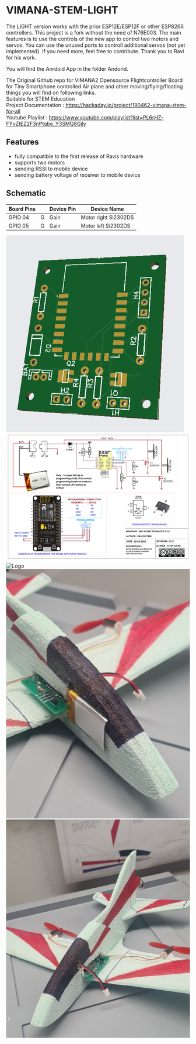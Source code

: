 # VIMANA-STEM-LIGHT
The LIGHT version works with the prior ESP12E/ESP12F or other ESP8266 controllers.
This project is a fork without the need of N76E003. The main features is to use the controls of the new app to control two motors and servos.
You can use the unused ports to controll additional servos (not yet implemented).
If you need more, feel free to contribute.
Thank you to Ravi for his work.

You will find the Anrdoid App in the folder Andorid.

The Original Github repo for VIMANA2 Opensource Flightcontroller Board for Tiny Smartphone controlled Air plane and other moving/flying/floating things you will find on following links.
<br>Suitable for STEM Education<br>
Project Documentation : https://hackaday.io/project/190462-vimana-stem-for-all <br>
Youtube Playlist : https://www.youtube.com/playlist?list=PL6rHZ-FYvZtEZ2F3nPtqbe_Y3SMQ8Gjly <br>

## Features
- fully compatible to the first release of Ravis hardware
- supports two motors
- sending RSSI to mobile device
- sending battery voltage of receiver to mobile device

## Schematic

| Board Pins         |     | Device Pin         | Device Name             |   
|--------------------|-----|--------------------|-------------------------|   
| GPIO 04            | G   | Gain               | Motor right Si2302DS    |   
| GPIO 05            | G   | Gain               | Motor left Si2302DS     |   


![Logo](pics/Front.png)
![Logo](pics/schematic.png)
![Logo](pics/Plantine-gelötet.jpg)
![Logo](pics/Flieger.jpg)
![Logo](pics/Flieger_vorne.jpg)
